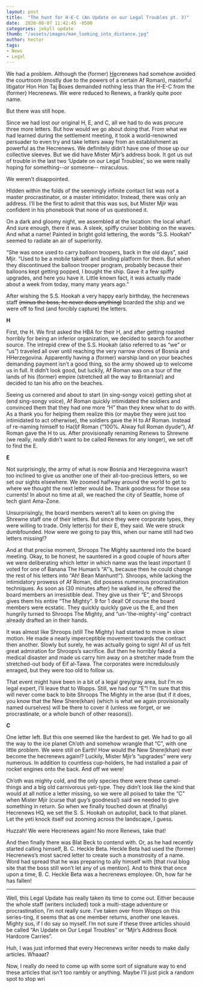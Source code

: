 ```yaml
---
layout: post
title:  "The hunt for H-E-C (An Update on our Legal Troubles pt. 3)"
date:  2020-08-07 11:42:45 -0500
categories: jekyll update
thumb: "/assets/images/man_looking_into_distance.jpg"
author: hector
tags:
- News
- Legal
---
```


We had a problem. Although the (former) [He](https://melnewzers.blogspot.com/)crenews had somehow avoided the courtroom (mostly due to the powers of a certain Af Roman), masterful litigator Hon Hon Taj Boxes demanded nothing less than the H-E-C from the (former) Hecrenews. We were reduced to Renews, a frankly quite poor name.

But there was still hope.

Since we had lost our original H, E, and C, all we had to do was procure three more letters. But how would we go about doing that. From what we had learned during the settlement meeting, it took a world-renowned persuader to even try and take letters away from an establishment as powerful as the Hecrenews. We definitely didn’t have one of those up our collective sleeves. But we did have Mister Mjir’s address book. It got us out of trouble in the last two ‘Update on our Legal Troubles’, so we were really hoping for something--or someone-- miraculous. 

We weren’t disappointed.

HIdden within the folds of the seemingly infinite contact list was not a master procrastinator, or a master intimidator. Instead, there was only an address. I’ll be the first to admit that this was sus, but Mister Mjir was confident in his phonebook that none of us questioned it. 

On a dark and gloomy night, we assembled at the location: the local wharf. And sure enough, there it was. A sleek, spiffy cruiser bobbing on the waves. And what a name! Painted in bright gold lettering, the words “S.S. Hookah” seemed to radiate an air of superiority. 

“She was once used to carry balloon troopers, back in the old days”, said Mjir. “Used to be a mobile takeoff and landing platform for them. But when they discontinued the balloon trooper program, probably because their balloons kept getting popped, I bought the ship. Gave it a few spiffy upgrades, and here you have it. Little known fact, it was actually made about a week from today, many many years ago.”

After wishing the S.S. Hookah a very happy early birthday, the hecrenews staff ~~(minus the boss, he never  does anything)~~ boarded the ship and we were off to find (and forcibly capture) the letters.

**H**

First, the H. We first asked the HBA for their H, and after getting roasted horribly for being an inferior organization, we decided to search for another source. The intrepid crew of the S.S. Hookah (also referred to as “we” or “us”) traveled all over until reaching the very narrow shores of Bosnia and HHerzegovina. Apparently having a (former) warship land on your beaches demanding payment isn’t a good thing, so the army showed up to welcome us in full. It didn’t look good, but luckily, Af Roman was on a tour of the lands of his (former) empire (stretched all the way to Britannia!) and decided to tan his afro on the beaches. 

Seeing us cornered and about to start (in sing-songy voice) getting shot at (end sing-songy voice), Af Roman quickly intimidated the soldiers and convinced them that they had one more “H” than they knew what to do with. As a thank you for helping them realize this (or maybe they were just too intimidated to act otherwise), the soldiers gave the H to Af Roman. Instead of re-naming himself to Ha(l)f Roman (“100%. Alway full Roman dyude”), Af Roman gave the H to us. After provisionally renaming Renews to Shrewne (we really, *really* didn’t want to be called Renews for any longer), we set off to find the E.

**E**

Not surprisingly, the army of what is now Bosnia and Herzegovina wasn’t too inclined to give us another one of their all-too-precious letters, so we set our sights elsewhere. We zoomed halfway around the world to get to where we thought the next letter would be. Thank goodness for those sea currents! In about no time at all, we reached the city of Seattle, home of tech giant Ama-Zone. 

Unsurprisingly, the board members weren’t all to keen on giving the Shrewne staff one of their letters. But since they were corporate types, they were willing to trade. Only letter(s) for their E, they said. We were struck dumbfounded. How were we going to pay this, when our name still had two letters missing!?

And at that precise moment, Shroops The Mighty sauntered into the board meeting. Okay, to be honest, he sauntered in a good couple of hours after we were deliberating which letter in which name was the least important (I voted for one of Banana The Human’s “A”’s, because then he could change the rest of his letters into “Ah! Bean Manhunt!”). Shroops, while lacking the intimidatory prowess of Af Roman, did possess numerous procrastination techniques. As soon as (30 minutes after) he walked in, he offered the board members an irresistible deal. They give us their “E”, and Shroops gives them his entire “The Mighty”. 9 for 1 deal! Of course the board members were ecstatic. They quickly quickly gave us the E, and then hungrily turned to Shroops The Mighty, and “un-’the-mighty’-ing” contract already drafted an in their hands. 

It was almost like Shroops (still The Mighty) had started to move in slow motion. He made a nearly imperceptible movement towards the contract then another. Slowly but surely, he was actually going to sign! All of us felt great admiration for Shroops’s sacrifice. But then he horribly faked a medical disaster and made us carry him away on a stretcher made from the stretched-out body of Eif al-Tawa. The corporates were incredulously enraged, but they were too old to follow us. 

That event might have been in a bit of a legal grey/gray area, but I’m no legal expert, I’ll leave that to Wopps. Still, we had our “E”! I’m sure that this will never come back to bite Shroops The Mighty in the arse (but if it does, you know that the New Shere(khan) (which is what we again provisionally named ourselves) will be there to cover it (unless we forget, or we procrastinate, or a whole bunch of other reasons)).

**C**

One letter left. But this one seemed like the hardest to get. We had to go all the way to the ice planet Ch’oth and somehow wrangle that “C”, with one little problem. We were still on Earth! How would the New Shere(khan) ever become the hecrenews again!? Luckily, Mister Mjir’s “upgrades” were very numerous. In addition to countless cup-holders, he had installed a pair of rocket engines onto the back. And off we were!

Ch’oth was mighty cold, and the only species there were these camel-things and a big old carnivorous yeti-type. They didn’t look like the kind that would at all notice a letter missing, so we were all poised to take the “C” when Mister Mjir (curse that guy’s goodness!) said we needed to give something in return. So when we finally touched down at (finally) Hecrenews HQ, we set the S. S. Hookah on autopilot, back to that planet. Let the yeti knock itself out zooming across the landscape, I guess. 

Huzzah! We were Hecrenews again! No more Renews, take that!

And then finally there was Blat Beck to contend with. Or, as he had recently started calling himself, B. C. Heckle Beta. Heckle Beta had used the (former) Hecrenews’s most sacred letter to create such a monstrosity of a name. Word had spread that he was preparing to ally himself with [that rival blog site that the boss still won’t let any of us mention]. And to think that once upon a time, B. C. Heckle Beta was a hecrenews employee. Oh, how far he has fallen!

---

Well, this Legal Update has really taken its time to come out. Either because the whole staff (writers included) took a multi-stage adventure or procrastination, I’m not really sure. I’ve taken over from Wopps on this series-ting, it seems that as one member returns, another one leaves. Mighty sus, if I do say so myself. I’m not sure if these three articles should be called “An Update on Our Legal Troubles” or “Mjir’s Address Book Hardcore Carries”.

Huh, I was just informed that every Hecrenews writer needs to make daily articles. Whaaat?

Now, I really do need to come up with some sort of signature way to end these articles that isn’t too rambly or anything. Maybe I’ll just pick a random spot to stop wri



